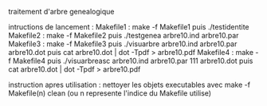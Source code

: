 traitement d'arbre genealogique

intructions de lancement :
Makefile1 : make -f Makefile1 puis ./testidentite
Makefile2 : make -f Makefile2 puis ./testgenea arbre10.ind arbre10.par
Makefile3 : make -f Makefile3 puis ./visuarbre arbre10.ind arbre10.par arbre10.dot puis cat arbre10.dot | dot -Tpdf > arbre10.pdf
Makefile4 : make -f Makefile4 puis ./visuarbreasc arbre10.ind arbre10.par 111 arbre10.dot puis cat arbre10.dot | dot -Tpdf > arbre10.pdf

instruction apres utilisation : nettoyer les objets executables avec make -f Makefile(n) clean (ou n represente l'indice du Makefile utilise) 
